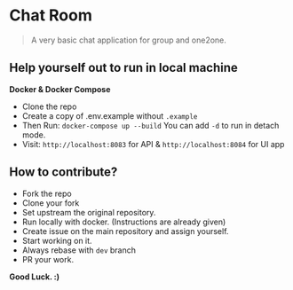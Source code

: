 # Chat Room

> A very basic chat application for group and one2one.


## Help yourself out to run in local machine

**Docker & Docker Compose**
* Clone the repo
* Create a copy of .env.example without `.example`
* Then Run: `docker-compose up --build` You can add `-d` to run in detach mode.
* Visit: `http://localhost:8083` for API & `http://localhost:8084` for UI app


## How to contribute?
* Fork the repo
* Clone your fork
* Set upstream the original repository.
* Run locally with docker. (Instructions are already given)
* Create issue on the main repository and assign yourself.
* Start working on it. 
* Always rebase with `dev` branch
* PR your work. 

**Good Luck. :)**
